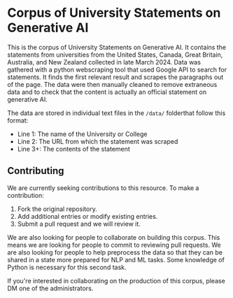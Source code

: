 # Corpus of University Statements on Generative AI

This is the corpus of University Statements on Generative AI. It contains the statements from universities from the United States, Canada, Great Britain, Australia, and New Zealand collected in late March 2024. Data was gathered with a python webscraping tool that used Google API to search for statements. It finds the first relevant result and scrapes the paragraphs out of the page. The data were then manually cleaned to remove extraneous data and to check that the content is actually an official statement on generative AI. 

The data are stored in individual text files in the `/data/` folderthat follow this format:
* Line 1: The name of the University or College
* Line 2: The URL from which the statement was scraped
* Line 3+: The contents of the statement

## Contributing
We are currently seeking contributions to this resource. To make a contribution:
1. Fork the original repository.
2. Add additional entries or modify existing entries.
3. Submit a pull request and we will review it.

We are also looking for people to collaborate on building this corpus. This means we are looking for people to commit to reviewing pull requests. We are also looking for people to help preprocess the data so that they can be shared in a state more prepared for NLP and ML tasks. Some knowledge of Python is necessary for this second task.

If you're interested in collaborating on the production of this corpus, please DM one of the administrators. 
